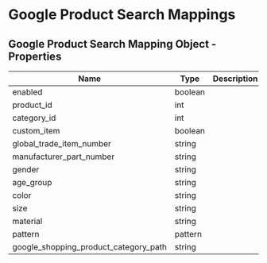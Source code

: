 # <span class="jumptarget"> Google Product Search Mappings </span>

## <span class="jumptarget"> Google Product Search Mapping Object - Properties </span>

| Name | Type | Description |
| --- | --- | --- |
| enabled | boolean |
| product_id | int |
| category_id | int |
| custom_item | boolean |
| global_trade_item_number | string |
| manufacturer_part_number | string |
| gender | string |
| age_group | string |
| color | string |
| size | string |
| material | string |
| pattern | pattern |
| google_shopping_product_category_path | string |
